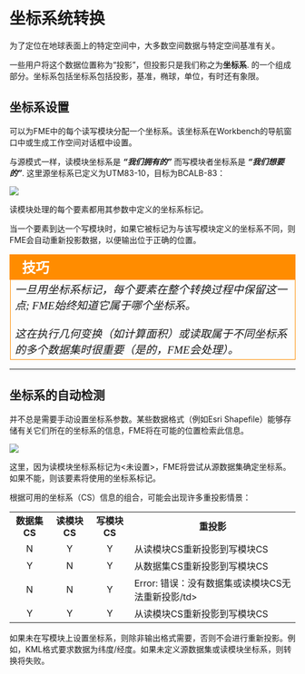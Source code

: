 # 坐标系统转换 #
为了定位在地球表面上的特定空间中，大多数空间数据与特定空间基准有关。

一些用户将这个数据位置称为“投影”，但投影只是我们称之为**坐标系**. 的一个组成部分。坐标系包括坐标系包括投影，基准，椭球，单位，有时还有象限。

## 坐标系设置 ##

可以为FME中的每个读写模块分配一个坐标系。该坐标系在Workbench的导航窗口中或生成工作空间对话框中设置。



与源模式一样，读模块坐标系是 ***“我们拥有的”*** 而写模块者坐标系是 ***“我们想要的”***. 这里源坐标系已定义为UTM83-10，目标为BCALB-83：

![](./Images/Img2.038.CoordinateSystemParameters.png)

读模块处理的每个要素都用其参数中定义的坐标系标记。

当一个要素到达一个写模块时，如果它被标记为与该写模块定义的坐标系不同，则FME会自动重新投影数据，以便输出位于正确的位置。

<!--Tip Section-->

<table style="border-spacing: 0px">
<tr>
<td style="vertical-align:middle;background-color:darkorange;border: 2px solid darkorange">
<i class="fa fa-info-circle fa-lg fa-pull-left fa-fw" style="color:white;padding-right: 12px;vertical-align:text-top"></i>
<span style="color:white;font-size:x-large;font-weight: bold;font-family:serif">技巧</span>
</td>
</tr>

<tr>
<td style="border: 1px solid darkorange">
<span style="font-family:serif; font-style:italic; font-size:larger">
一旦用坐标系标记，每个要素在整个转换过程中保留这一点; FME始终知道它属于哪个坐标系。 
<br><br>这在执行几何变换（如计算面积）或读取属于不同坐标系的多个数据集时很重要（是的，FME会处理）。

</span>
</td>
</tr>
</table>

---

## 坐标系的自动检测 ##
并不总是需要手动设置坐标系参数。某些数据格式（例如Esri Shapefile）能够存储有关它们所在的坐标系的信息，FME将在可能的位置检索此信息。


![](./Images/Img2.039.CoordinateSystemParametersUnset.png)

这里，因为读模块坐标系标记为<未设置>，FME将尝试从源数据集确定坐标系。如果不能，则该要素将使用<unknown>的坐标系标记。

根据可用的坐标系（CS）信息的组合，可能会出现许多重投影情景：

<table style="border: 0px">

<tr>
<td style="font-weight: bold;text-align:center;">数据集CS</td>
<td style="font-weight: bold;text-align:center;">读模块CS</td>
<td style="font-weight: bold;text-align:center;">写模块CS</td>
<td style="font-weight: bold;text-align:center;">重投影</td>
</tr>

<tr>
<td style="text-align:center;">N</td>
<td style="text-align:center;">Y</td>
<td style="text-align:center;">Y</td>
<td>从读模块CS重新投影到写模块CS</td>
</tr>

<tr>
<td style="text-align:center;">Y</td>
<td style="text-align:center;">N</td>
<td style="text-align:center;">Y</td>
<td>从数据集CS重新投影到写模块CS</td>
</tr>

<tr>
<td style="text-align:center;">N</td>
<td style="text-align:center;">N</td>
<td style="text-align:center;">Y</td>
<td>Error: 错误：没有数据集或读模块CS无法重新投影/td>
</tr>

<tr>
<td style="text-align:center;">Y</td>
<td style="text-align:center;">Y</td>
<td style="text-align:center;">Y</td>
<td>从读模块CS重新投影到写模块CS</td>
</tr>

</table>

如果未在写模块上设置坐标系，则除非输出格式需要，否则不会进行重新投影。例如，KML格式要求数据为纬度/经度。如果未定义源数据集或读模块坐标系，则转换将失败。

